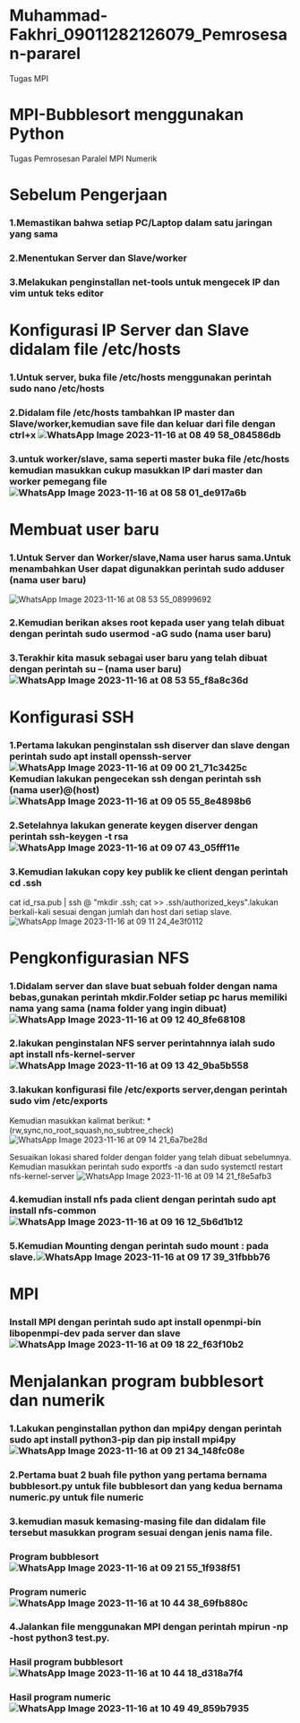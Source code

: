 # Muhammad-Fakhri_09011282126079_Pemrosesan-pararel
Tugas MPI 
# MPI-Bubblesort menggunakan Python
Tugas Pemrosesan Paralel MPI Numerik

# Sebelum Pengerjaan
### 1.Memastikan bahwa setiap PC/Laptop dalam satu jaringan yang sama 
### 2.Menentukan Server dan Slave/worker
### 3.Melakukan penginstallan net-tools untuk mengecek IP dan vim untuk teks editor

# Konfigurasi IP Server dan Slave didalam file /etc/hosts
### 1.Untuk server, buka file /etc/hosts menggunakan perintah sudo nano /etc/hosts
### 2.Didalam file /etc/hosts tambahkan IP master dan Slave/worker,kemudian save file dan keluar dari file dengan ctrl+x ![WhatsApp Image 2023-11-16 at 08 49 58_084586db](https://github.com/Bubuskwi/Muhammad-Fakhri_09011282126079_Pemrosesan-pararel/assets/150929648/7f46e243-b231-4f4a-a839-d2b0f33ab841)


### 3.untuk worker/slave, sama seperti master buka file /etc/hosts kemudian masukkan cukup masukkan IP dari master dan worker pemegang file ![WhatsApp Image 2023-11-16 at 08 58 01_de917a6b](https://github.com/Bubuskwi/Muhammad-Fakhri_09011282126079_Pemrosesan-pararel/assets/150929648/f66dbc8a-724e-421a-9462-bff2e77a0905)



# Membuat user baru
### 1.Untuk Server dan Worker/slave,Nama user harus sama.Untuk menambahkan User dapat digunakkan perintah sudo adduser (nama user baru)
![WhatsApp Image 2023-11-16 at 08 53 55_08999692](https://github.com/Bubuskwi/Muhammad-Fakhri_09011282126079_Pemrosesan-pararel/assets/150929648/8fb6f487-de29-440b-bee9-ceaf0d05e2f5)



### 2.Kemudian berikan akses root kepada user yang telah dibuat dengan perintah sudo usermod -aG sudo (nama user baru)
### 3.Terakhir kita masuk sebagai user baru yang telah dibuat dengan perintah su – (nama user baru) ![WhatsApp Image 2023-11-16 at 08 53 55_f8a8c36d](https://github.com/Bubuskwi/Muhammad-Fakhri_09011282126079_Pemrosesan-pararel/assets/150929648/79b06346-b3d7-466f-9c64-415541664595)



# Konfigurasi SSH
### 1.Pertama lakukan penginstalan ssh diserver dan slave dengan perintah sudo apt install openssh-server ![WhatsApp Image 2023-11-16 at 09 00 21_71c3425c](https://github.com/Bubuskwi/Muhammad-Fakhri_09011282126079_Pemrosesan-pararel/assets/150929648/c18a3ce2-7217-4660-8a9f-4117aefea399) Kemudian lakukan pengecekan ssh dengan perintah ssh (nama user)@(host) ![WhatsApp Image 2023-11-16 at 09 05 55_8e4898b6](https://github.com/Bubuskwi/Muhammad-Fakhri_09011282126079_Pemrosesan-pararel/assets/150929648/54d2e9e5-f182-4399-a955-1fa43ec16501)

### 2.Setelahnya lakukan generate keygen diserver dengan perintah ssh-keygen -t rsa ![WhatsApp Image 2023-11-16 at 09 07 43_05fff11e](https://github.com/Bubuskwi/Muhammad-Fakhri_09011282126079_Pemrosesan-pararel/assets/150929648/0ff7e020-005d-4b54-88e7-438c918d549b)

### 3.Kemudian lakukan copy key publik ke client dengan perintah cd .ssh
cat id_rsa.pub | ssh <nama user>@<host> "mkdir .ssh; cat >> .ssh/authorized_keys".lakukan berkali-kali sesuai dengan jumlah dan host dari setiap slave. ![WhatsApp Image 2023-11-16 at 09 11 24_4e3f0112](https://github.com/Bubuskwi/Muhammad-Fakhri_09011282126079_Pemrosesan-pararel/assets/150929648/9362173f-1fe8-42fe-a76f-451257c991fa)


# Pengkonfigurasian NFS
### 1.Didalam server dan slave buat sebuah folder dengan nama bebas,gunakan perintah mkdir.Folder setiap pc harus memiliki nama yang sama (nama folder yang ingin dibuat) ![WhatsApp Image 2023-11-16 at 09 12 40_8fe68108](https://github.com/Bubuskwi/Muhammad-Fakhri_09011282126079_Pemrosesan-pararel/assets/150929648/92bf7b34-37dc-47c9-8ec9-a6a8799b277b)

### 2.lakukan penginstalan NFS server perintahnnya ialah sudo apt install nfs-kernel-server ![WhatsApp Image 2023-11-16 at 09 13 42_9ba5b558](https://github.com/Bubuskwi/Muhammad-Fakhri_09011282126079_Pemrosesan-pararel/assets/150929648/c1e4da1b-8cab-48ec-bed9-46c257d38b68)

### 3.lakukan konfigurasi file /etc/exports server,dengan perintah sudo vim /etc/exports
Kemudian masukkan kalimat berikut:
<lokasi shared folder> *(rw,sync,no_root_squash,no_subtree_check)![WhatsApp Image 2023-11-16 at 09 14 21_6a7be28d](https://github.com/Bubuskwi/Muhammad-Fakhri_09011282126079_Pemrosesan-pararel/assets/150929648/85ae8fb3-fd0b-4e36-98a6-ce3a1a7b5e35)

Sesuaikan lokasi shared folder dengan folder yang telah dibuat sebelumnya. Kemudian masukkan perintah sudo exportfs -a dan sudo systemctl restart nfs-kernel-server ![WhatsApp Image 2023-11-16 at 09 14 21_f8e5afb3](https://github.com/Bubuskwi/Muhammad-Fakhri_09011282126079_Pemrosesan-pararel/assets/150929648/49f96ed4-6423-4403-92a6-8665cac4fc40)

### 4.kemudian install nfs pada client dengan perintah sudo apt install nfs-common ![WhatsApp Image 2023-11-16 at 09 16 12_5b6d1b12](https://github.com/Bubuskwi/Muhammad-Fakhri_09011282126079_Pemrosesan-pararel/assets/150929648/fa67c12d-be8b-4660-8f4f-2aaf5b6c59e9)


### 5.Kemudian Mounting dengan perintah sudo mount <server host>:<lokasi shared folder di server> <lokasi shared folder di client> pada slave.![WhatsApp Image 2023-11-16 at 09 17 39_31fbbb76](https://github.com/Bubuskwi/Muhammad-Fakhri_09011282126079_Pemrosesan-pararel/assets/150929648/eef53abd-25f5-47b4-8497-bc9fac375df7)

# MPI
### Install MPI dengan perintah sudo apt install openmpi-bin libopenmpi-dev pada server dan slave ![WhatsApp Image 2023-11-16 at 09 18 22_f63f10b2](https://github.com/Bubuskwi/Muhammad-Fakhri_09011282126079_Pemrosesan-pararel/assets/150929648/2dde9d92-a8c1-4777-b83f-94bdd7ba1ca1)

# Menjalankan program bubblesort dan numerik
### 1.Lakukan penginstallan python dan mpi4py dengan perintah sudo apt install python3-pip dan pip install mpi4py ![WhatsApp Image 2023-11-16 at 09 21 34_148fc08e](https://github.com/Bubuskwi/Muhammad-Fakhri_09011282126079_Pemrosesan-pararel/assets/150929648/389ffea6-b6a2-4352-91e8-ce9a535e300b)

### 2.Pertama buat 2 buah file python yang pertama bernama bubblesort.py untuk file bubblesort dan yang kedua bernama numeric.py untuk file numeric
### 3.kemudian masuk kemasing-masing file dan didalam file tersebut masukkan program sesuai dengan jenis nama file.
### Program bubblesort ![WhatsApp Image 2023-11-16 at 09 21 55_1f938f51](https://github.com/Bubuskwi/Muhammad-Fakhri_09011282126079_Pemrosesan-pararel/assets/150929648/159f7b27-bfeb-4b22-88d1-bc52e501eaa3)

### Program numeric ![WhatsApp Image 2023-11-16 at 10 44 38_69fb880c](https://github.com/Bubuskwi/Muhammad-Fakhri_09011282126079_Pemrosesan-pararel/assets/150929648/2b08c632-0417-421a-b6ad-28b286014244)

### 4.Jalankan file menggunakan MPI dengan perintah mpirun -np <jumlah prosesor> -host <daftar host> python3 test.py.
###  Hasil program bubblesort ![WhatsApp Image 2023-11-16 at 10 44 18_d318a7f4](https://github.com/Bubuskwi/Muhammad-Fakhri_09011282126079_Pemrosesan-pararel/assets/150929648/154ba8bd-aca5-40bd-9070-7891424925ab)

### Hasil program numeric ![WhatsApp Image 2023-11-16 at 10 49 49_859b7935](https://github.com/Bubuskwi/Muhammad-Fakhri_09011282126079_Pemrosesan-pararel/assets/150929648/0210a7d2-7b21-4063-bc29-6fd758daec44)
